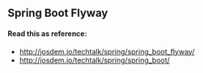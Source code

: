 Spring Boot Flyway
----------------------------------------

#### Read this as reference:

* http://josdem.io/techtalk/spring/spring_boot_flyway/
* http://josdem.io/techtalk/spring/spring_boot/